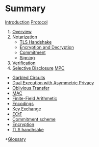 # Summary

[Introduction](./intro.md)
[Protocol]()
1. [Overview](./overview.md)
2. [Notarization](./protocol/notarization/README.md)
    - [TLS Handshake](./protocol/notarization/handshake.md)
    - [Encryption and Decryption](./protocol/notarization/encryption.md)
    - [Commitment](./protocol/notarization/commitment.md)
    - [Signing](./protocol/notarization/signing.md)
3. [Verification](./protocol/verification.md)
4. [Selective Disclosure]()
[MPC]()
- [Garbled Circuits](./mpc/garbled_circuits.md)
- [Dual Execution with Asymmetric Privacy](./mpc/deap.md)
- [Oblivious Transfer]()
- [MAC](./mpc/mac.md)
- [Finite-Field Arithmetic](./mpc/ff-arithmetic.md)
- [Encodings](./mpc/encodings.md)
- [Key Exchange](./mpc/key_exchange.md)
- [ECtF](./mpc/ectf.md)
- [Commitment scheme](./mpc/commitment_scheme.md)
- [Encryption](./mpc/encryption.md)
- [TLS handhsake](./mpc/tls_handshake.md)

+[Glossary](./glossary.md)